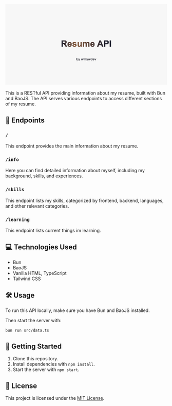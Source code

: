![API Logo](/assets/resumeeapibanner.png)

This is a RESTful API providing information about my resume, built with Bun and BaoJS.
The API serves various endpoints to access different sections of my resume.

## 🔗 Endpoints

### `/`

This endpoint provides the main information about my resume.

### `/info`

Here you can find detailed information about myself, including my background, skills, and experiences.

### `/skills`

This endpoint lists my skills, categorized by frontend, backend, languages, and other relevant categories.

### `/learning`

This endpoint lists current things im learning.

## 💻 Technologies Used

- Bun
- BaoJS
- Vanilla HTML, TypeScript
- Tailwind CSS

## 🛠️ Usage

To run this API locally, make sure you have Bun and BaoJS installed.

Then start the server with:

```bash
bun run src/data.ts
```

## 🏁 Getting Started

1. Clone this repository.
2. Install dependencies with `npm install`.
3. Start the server with `npm start`.

## 📝 License

This project is licensed under the [MIT License](LICENSE).
